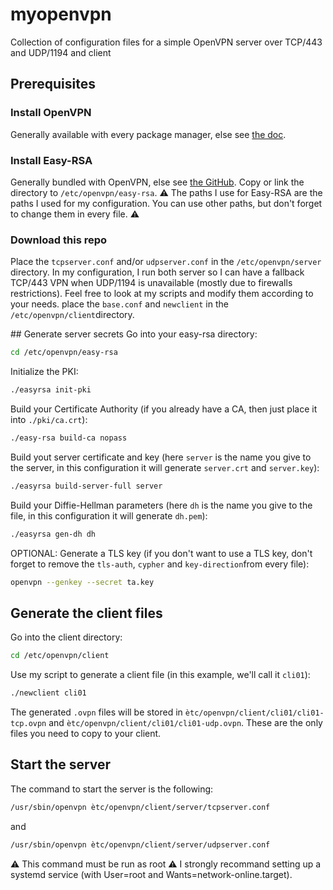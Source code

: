 # myopenvpn
Collection of configuration files for a simple OpenVPN server over TCP/443 and UDP/1194 and client

## Prerequisites
### Install OpenVPN
Generally available with every package manager, else see [the doc](https://openvpn.net/).

### Install Easy-RSA
Generally bundled with OpenVPN, else see [the GitHub](https://github.com/OpenVPN/easy-rsa/releases/latest).
Copy or link the directory to `/etc/openvpn/easy-rsa`.
⚠️ The paths I use for Easy-RSA are the paths I used for my configuration. You can use other paths, but don't forget to change them in every file. ⚠️

### Download this repo
Place the `tcpserver.conf` and/or `udpserver.conf` in the `/etc/openvpn/server` directory. In my configuration, I run both server so I can have a fallback TCP/443 VPN when UDP/1194 is unavailable (mostly due to firewalls restrictions). Feel free to look at my scripts and modify them according to your needs.
place the `base.conf` and `newclient` in the `/etc/openvpn/client`directory.

## Generate server secrets
Go into your easy-rsa directory:
```sh
cd /etc/openvpn/easy-rsa
```
Initialize the PKI:
```sh
./easyrsa init-pki
```
Build your Certificate Authority (if you already have a CA, then just place it into `./pki/ca.crt`):
```sh
./easy-rsa build-ca nopass
```
Build yout server certificate and key (here `server` is the name you give to the server, in this configuration it will generate `server.crt` and `server.key`):
```sh
./easyrsa build-server-full server
```
Build your Diffie-Hellman parameters (here `dh` is the name you give to the file, in this configuration it will generate `dh.pem`):
```sh
./easyrsa gen-dh dh
```
OPTIONAL: Generate a TLS key (if you don't want to use a TLS key, don't forget to remove the `tls-auth`, `cypher` and `key-direction`from every file):
```sh
openvpn --genkey --secret ta.key
```
## Generate the client files
Go into the client directory:
```sh
cd /etc/openvpn/client
```
Use my script to generate a client file (in this example, we'll call it `cli01`):
```sh
./newclient cli01
```
The generated `.ovpn` files will be stored in `ètc/openvpn/client/cli01/cli01-tcp.ovpn` and `ètc/openvpn/client/cli01/cli01-udp.ovpn`. These are the only files you need to copy to your client.

## Start the server
The command to start the server is the following:
```sh
/usr/sbin/openvpn ètc/openvpn/client/server/tcpserver.conf
```
and
```sh
/usr/sbin/openvpn ètc/openvpn/client/server/udpserver.conf
```
⚠️ This command must be run as root ⚠️
I strongly recommand setting up a systemd service (with User=root and Wants=network-online.target).
